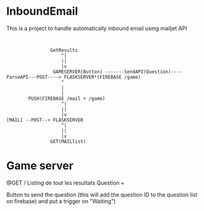 # InboundEmail
This is a project to handle automatically inbound email using mailjet API
```


				GetResults
					^|
					||
					|v
				 GAMESERVER(Button) -------SendAPI(Question)----ParseAPI---POST----> FLASKSERVER*(FIREBASE /game)
					^
					|
					|
		PUSH(FIREBASE /mail + /game)
					^|
					||
					|v
[MAIL] --POST--> FLASKSERVER
					^|
					||
					|v
				GET(MAILlist)

```
# Game server

@GET /
Listing de tout les resultats Question + 

Button to send the question (this will add the question ID to the question list on firebase) and put a trigger on "Waiting")
